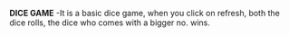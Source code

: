 **DICE GAME**
-It is a basic dice game, when you click on refresh, both the dice rolls, the dice who comes with a bigger no. wins.
